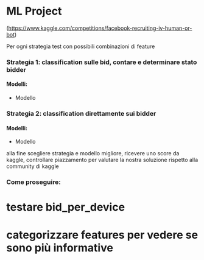 # ML Project 
(https://www.kaggle.com/competitions/facebook-recruiting-iv-human-or-bot)


Per ogni strategia test con possibili combinazioni di feature

### Strategia 1: classification sulle bid, contare e determinare stato bidder
#### Modelli:
- Modello 
### Strategia 2: classification direttamente sui bidder
#### Modelli: 
- Modello 

alla fine scegliere strategia e modello migliore, ricevere uno score da kaggle, controllare piazzamento per valutare la nostra soluzione rispetto alla community di kaggle

### Come proseguire:
# testare bid_per_device
# categorizzare features per vedere se sono più informative


